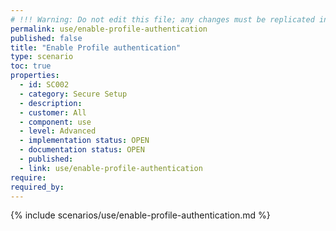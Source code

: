 ```yaml
---
# !!! Warning: Do not edit this file; any changes must be replicated in Excel !!!
permalink: use/enable-profile-authentication
published: false
title: "Enable Profile authentication"
type: scenario
toc: true
properties:
  - id: SC002
  - category: Secure Setup
  - description:
  - customer: All
  - component: use
  - level: Advanced
  - implementation status: OPEN
  - documentation status: OPEN
  - published:
  - link: use/enable-profile-authentication
require:
required_by:
---
```


{% include scenarios/use/enable-profile-authentication.md %}
